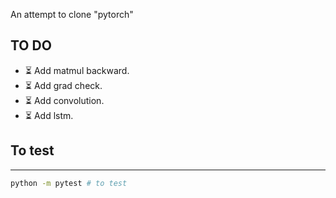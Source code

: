 An attempt to clone "pytorch"

## TO DO
- ⏳ Add matmul backward.
- ⏳ Add grad check.
- ⏳ Add convolution.
- ⏳ Add lstm.


## To test
--------
```bash
python -m pytest # to test 
```